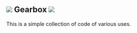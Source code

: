 ![](https://raw.github.com/Xam/Gearbox/master/Assets/Images/Bullet_Gear_20.jpg) Gearbox ![](https://raw.github.com/Xam/Gearbox/master/Assets/Images/Bullet_Gear_20.jpg)
--
This is a simple collection of code of various uses.
